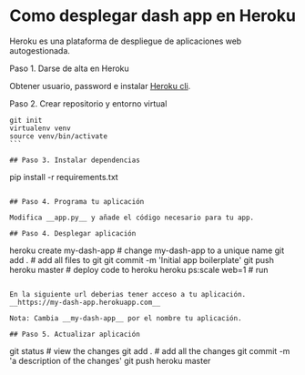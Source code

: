 # Como desplegar dash app en Heroku

Heroku es una plataforma de despliegue de aplicaciones web autogestionada.

Paso 1. Darse de alta en Heroku

Obtener usuario, password e instalar [Heroku cli](https://devcenter.heroku.com/articles/heroku-cli).

Paso 2.  Crear repositorio y entorno virtual

````
git init   
virtualenv venv
source venv/bin/activate
```

## Paso 3. Instalar dependencias

````
pip install -r requirements.txt
```

## Paso 4. Programa tu aplicación

Modifica __app.py__ y añade el código necesario para tu app.

## Paso 4. Desplegar aplicación

```
heroku create my-dash-app # change my-dash-app to a unique name
git add . # add all files to git
git commit -m 'Initial app boilerplate'
git push heroku master # deploy code to heroku
heroku ps:scale web=1  # run
```

En la siguiente url deberias tener acceso a tu aplicación. __https://my-dash-app.herokuapp.com__

Nota: Cambia __my-dash-app__ por el nombre tu aplicación.

## Paso 5. Actualizar aplicación

```
git status # view the changes
git add .  # add all the changes
git commit -m 'a description of the changes'
git push heroku master
```
